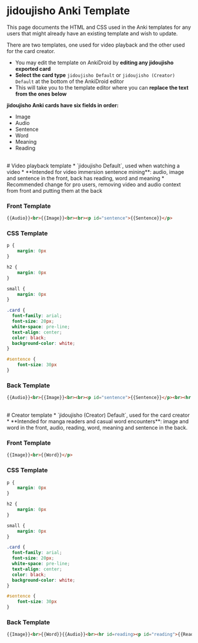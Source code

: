 # jidoujisho Anki Template

This page documents the HTML and CSS used in the Anki templates for any users that might already have an existing template and wish to update.

There are two templates, one used for video playback and the other used for the card creator.

* You may edit the template on AnkiDroid by **editing any jidoujisho exported card**
* **Select the card type** `jidoujisho Default` or `jidoujisho (Creator) Default` at the bottom of the AnkiDroid editor
* This will take you to the template editor where you can **replace the text from the ones below**

**jidoujisho Anki cards have six fields in order:**
* Image
* Audio
* Sentence
* Word
* Meaning
* Reading

<br>
# Video playback template
* `jidoujisho Default`, used when watching a video
* **Intended for video immersion sentence mining**: audio, image and sentence in the front, back has reading, word and meaning
* Recommended change for pro users, removing video and audio context from front and putting them at the back

### Front Template
```html
{{Audio}}<br>{{Image}}<br><br><p id="sentence">{{Sentence}}</p>
```

### CSS Template
```css
p {
    margin: 0px
}

h2 {
    margin: 0px
}

small {
    margin: 0px
}

.card {
  font-family: arial;
  font-size: 20px;
  white-space: pre-line;
  text-align: center;
  color: black;
  background-color: white;
}

#sentence {
    font-size: 30px
}
```

### Back Template
```html
{{Audio}}<br>{{Image}}<br><br><p id="sentence">{{Sentence}}</p><br><hr id=reading><p id="reading">{{Reading}}</p><h2 id="word">{{Word}}</h2><br><p><small id="meaning">{{Meaning}}</small></p>
```

<br>
# Creator template
* `jidoujisho (Creator) Default`, used for the card creator
* **Intended for manga readers and casual word encounters**: image and word in the front, audio, reading, word, meaning and sentence in the back.

### Front Template
```html
{{Image}}<br>{{Word}}</p>
```

### CSS Template
```css
p {
    margin: 0px
}

h2 {
    margin: 0px
}

small {
    margin: 0px
}

.card {
  font-family: arial;
  font-size: 20px;
  white-space: pre-line;
  text-align: center;
  color: black;
  background-color: white;
}

#sentence {
    font-size: 30px
}
```

### Back Template
```html
{{Image}}<br>{{Word}}{{Audio}}<br><hr id=reading><p id="reading">{{Reading}}</p><h2 id="word">{{Word}}</h2><br><p><small id="meaning">{{Meaning}}</small></p><br><p id="sentence">{{Sentence}}</p>
```
